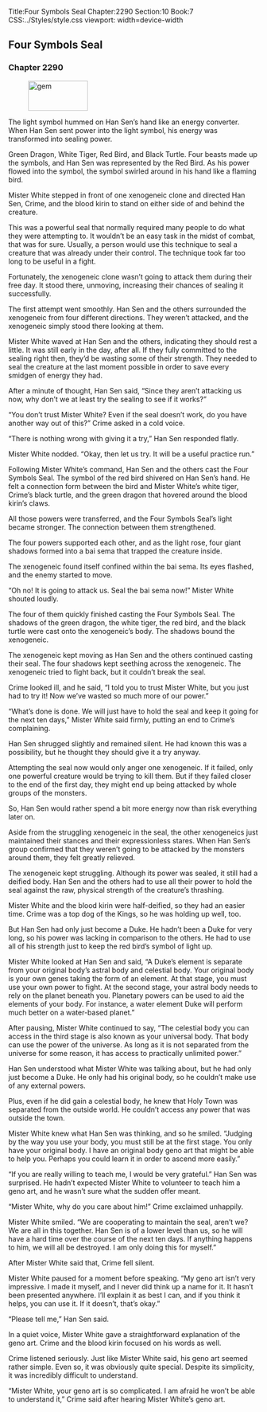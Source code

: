 Title:Four Symbols Seal 
Chapter:2290 
Section:10 
Book:7 
CSS:../Styles/style.css 
viewport: width=device-width
  
## Four Symbols Seal
### Chapter 2290 
<figure>
	<img src="../Images/gem.gif" alt="gem" id="gem" width="120" height="60" />
</figure>
  

  
  The light symbol hummed on Han Sen’s hand like an energy converter. When Han Sen sent power into the light symbol, his energy was transformed into sealing power.

Green Dragon, White Tiger, Red Bird, and Black Turtle. Four beasts made up the symbols, and Han Sen was represented by the Red Bird. As his power flowed into the symbol, the symbol swirled around in his hand like a flaming bird.

Mister White stepped in front of one xenogeneic clone and directed Han Sen, Crime, and the blood kirin to stand on either side of and behind the creature.

This was a powerful seal that normally required many people to do what they were attempting to. It wouldn’t be an easy task in the midst of combat, that was for sure. Usually, a person would use this technique to seal a creature that was already under their control. The technique took far too long to be useful in a fight.

Fortunately, the xenogeneic clone wasn’t going to attack them during their free day. It stood there, unmoving, increasing their chances of sealing it successfully.

The first attempt went smoothly. Han Sen and the others surrounded the xenogeneic from four different directions. They weren’t attacked, and the xenogeneic simply stood there looking at them.

Mister White waved at Han Sen and the others, indicating they should rest a little. It was still early in the day, after all. If they fully committed to the sealing right then, they’d be wasting some of their strength. They needed to seal the creature at the last moment possible in order to save every smidgen of energy they had.

After a minute of thought, Han Sen said, “Since they aren’t attacking us now, why don’t we at least try the sealing to see if it works?”

“You don’t trust Mister White? Even if the seal doesn’t work, do you have another way out of this?” Crime asked in a cold voice.

“There is nothing wrong with giving it a try,” Han Sen responded flatly.

Mister White nodded. “Okay, then let us try. It will be a useful practice run.”

Following Mister White’s command, Han Sen and the others cast the Four Symbols Seal. The symbol of the red bird shivered on Han Sen’s hand. He felt a connection form between the bird and Mister White’s white tiger, Crime’s black turtle, and the green dragon that hovered around the blood kirin’s claws.

All those powers were transferred, and the Four Symbols Seal’s light became stronger. The connection between them strengthened.

The four powers supported each other, and as the light rose, four giant shadows formed into a bai sema that trapped the creature inside.

The xenogeneic found itself confined within the bai sema. Its eyes flashed, and the enemy started to move.

“Oh no! It is going to attack us. Seal the bai sema now!” Mister White shouted loudly.

The four of them quickly finished casting the Four Symbols Seal. The shadows of the green dragon, the white tiger, the red bird, and the black turtle were cast onto the xenogeneic’s body. The shadows bound the xenogeneic.

The xenogeneic kept moving as Han Sen and the others continued casting their seal. The four shadows kept seething across the xenogeneic. The xenogeneic tried to fight back, but it couldn’t break the seal.

Crime looked ill, and he said, “I told you to trust Mister White, but you just had to try it! Now we’ve wasted so much more of our power.”

“What’s done is done. We will just have to hold the seal and keep it going for the next ten days,” Mister White said firmly, putting an end to Crime’s complaining.

Han Sen shrugged slightly and remained silent. He had known this was a possibility, but he thought they should give it a try anyway.

Attempting the seal now would only anger one xenogeneic. If it failed, only one powerful creature would be trying to kill them. But if they failed closer to the end of the first day, they might end up being attacked by whole groups of the monsters.

So, Han Sen would rather spend a bit more energy now than risk everything later on.

Aside from the struggling xenogeneic in the seal, the other xenogeneics just maintained their stances and their expressionless stares. When Han Sen’s group confirmed that they weren’t going to be attacked by the monsters around them, they felt greatly relieved.

The xenogeneic kept struggling. Although its power was sealed, it still had a deified body. Han Sen and the others had to use all their power to hold the seal against the raw, physical strength of the creature’s thrashing.

Mister White and the blood kirin were half-deified, so they had an easier time. Crime was a top dog of the Kings, so he was holding up well, too.

But Han Sen had only just become a Duke. He hadn’t been a Duke for very long, so his power was lacking in comparison to the others. He had to use all of his strength just to keep the red bird’s symbol of light up.

Mister White looked at Han Sen and said, “A Duke’s element is separate from your original body’s astral body and celestial body. Your original body is your own genes taking the form of an element. At that stage, you must use your own power to fight. At the second stage, your astral body needs to rely on the planet beneath you. Planetary powers can be used to aid the elements of your body. For instance, a water element Duke will perform much better on a water-based planet.”

After pausing, Mister White continued to say, “The celestial body you can access in the third stage is also known as your universal body. That body can use the power of the universe. As long as it is not separated from the universe for some reason, it has access to practically unlimited power.”

Han Sen understood what Mister White was talking about, but he had only just become a Duke. He only had his original body, so he couldn’t make use of any external powers.

Plus, even if he did gain a celestial body, he knew that Holy Town was separated from the outside world. He couldn’t access any power that was outside the town.

Mister White knew what Han Sen was thinking, and so he smiled. “Judging by the way you use your body, you must still be at the first stage. You only have your original body. I have an original body geno art that might be able to help you. Perhaps you could learn it in order to ascend more easily.”

“If you are really willing to teach me, I would be very grateful.” Han Sen was surprised. He hadn’t expected Mister White to volunteer to teach him a geno art, and he wasn’t sure what the sudden offer meant.

“Mister White, why do you care about him!” Crime exclaimed unhappily.

Mister White smiled. “We are cooperating to maintain the seal, aren’t we? We are all in this together. Han Sen is of a lower level than us, so he will have a hard time over the course of the next ten days. If anything happens to him, we will all be destroyed. I am only doing this for myself.”

After Mister White said that, Crime fell silent.

Mister White paused for a moment before speaking. “My geno art isn’t very impressive. I made it myself, and I never did think up a name for it. It hasn’t been presented anywhere. I’ll explain it as best I can, and if you think it helps, you can use it. If it doesn’t, that’s okay.”

“Please tell me,” Han Sen said.

In a quiet voice, Mister White gave a straightforward explanation of the geno art. Crime and the blood kirin focused on his words as well.

Crime listened seriously. Just like Mister White said, his geno art seemed rather simple. Even so, it was obviously quite special. Despite its simplicity, it was incredibly difficult to understand.

“Mister White, your geno art is so complicated. I am afraid he won’t be able to understand it,” Crime said after hearing Mister White’s geno art.
